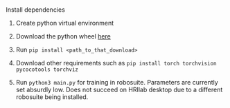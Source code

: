 # 
Install dependencies
1. Create python virtual environment
2. Download the python wheel [here](https://artifactory.kinovaapps.com/ui/repos/tree/General/generic-public/kortex/API/2.2.0/kortex_api-2.2.0.post31-py3-none-any.whl)
3. Run `pip install <path_to_that_download>`
4. Download other requirements such as `pip install torch torchvision pycocotools torchviz`

5. Run `python3 main.py` for training in robosuite. Parameters are currently set absurdly low.
Does not succeed on HRIlab desktop due to a different robosuite being installed.
